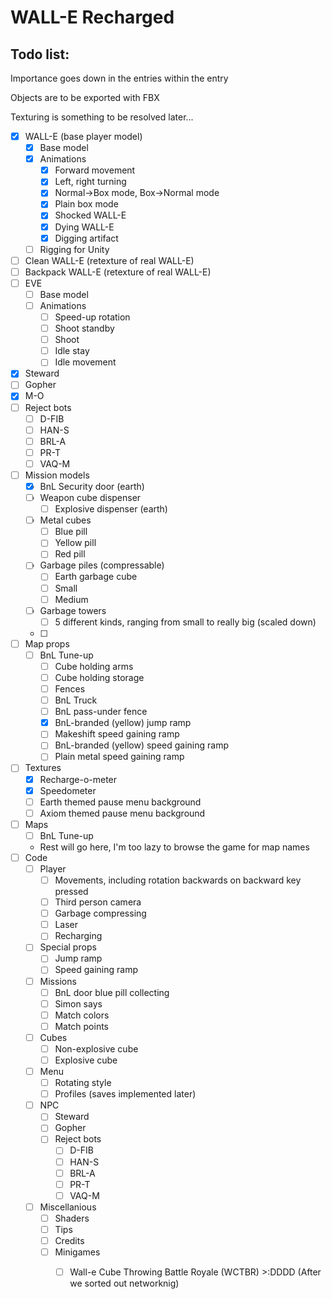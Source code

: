 # WALL-E Recharged

## Todo list:

Importance goes down in the entries within the entry 

Objects are to be exported with FBX

Texturing is something to be resolved later...

- [X] WALL-E (base player model)
  - [X] Base model
  - [X] Animations
	- [X] Forward movement
	- [X] Left, right turning 
	- [X] Normal->Box mode, Box->Normal mode
	- [X] Plain box mode
	- [X] Shocked WALL-E
	- [X] Dying WALL-E
	- [X] Digging artifact
  - [ ] Rigging for Unity
- [ ] Clean WALL-E (retexture of real WALL-E)
- [ ] Backpack WALL-E (retexture of real WALL-E)
- [ ] EVE
  - [ ] Base model
  - [ ] Animations 
    - [ ] Speed-up rotation
	- [ ] Shoot standby
	- [ ] Shoot
	- [ ] Idle stay
	- [ ] Idle movement	
- [X] Steward
- [ ] Gopher
- [X] M-O
- [ ] Reject bots
  - [ ] D-FIB
  - [ ] HAN-S
  - [ ] BRL-A
  - [ ] PR-T
  - [ ] VAQ-M
- [ ] Mission models
  - [X] BnL Security door (earth)
  - [ ] Weapon cube dispenser
    - [ ] Explosive dispenser (earth)
  - [ ] Metal cubes
    - [ ] Blue pill
	- [ ] Yellow pill
	- [ ] Red pill
  - [ ] Garbage piles (compressable)
    - [ ] Earth garbage cube
	- [ ] Small
	- [ ] Medium
  - [ ] Garbage towers
    - [ ] 5 different kinds, ranging from small to really big (scaled down)
  - [ ]
- [ ] Map props
  - [ ] BnL Tune-up
    - [ ] Cube holding arms
	- [ ] Cube holding storage
	- [ ] Fences
	- [ ] BnL Truck
	- [ ] BnL pass-under fence
	- [X] BnL-branded (yellow) jump ramp
	- [ ] Makeshift speed gaining ramp
	- [ ] BnL-branded (yellow) speed gaining ramp
	- [ ] Plain metal speed gaining ramp
- [ ] Textures
  - [X] Recharge-o-meter
  - [X] Speedometer
  - [ ] Earth themed pause menu background
  - [ ] Axiom themed pause menu background
- [ ] Maps
  - [ ] BnL Tune-up
  - Rest will go here, I'm too lazy to browse the game for map names
- [ ] Code
  - [ ] Player
    - [ ] Movements, including rotation backwards on backward key pressed
	- [ ] Third person camera
    - [ ] Garbage compressing
	- [ ] Laser
	- [ ] Recharging
  - [ ] Special props
    - [ ] Jump ramp
    - [ ] Speed gaining ramp
  - [ ] Missions
    - [ ] BnL door blue pill collecting
    - [ ] Simon says
    - [ ] Match colors
	- [ ] Match points
  - [ ] Cubes
    - [ ] Non-explosive cube
	- [ ] Explosive cube 
  - [ ] Menu
    - [ ] Rotating style
    - [ ] Profiles (saves implemented later)
  - [ ] NPC
    - [ ] Steward
	- [ ] Gopher
	- [ ] Reject bots
      - [ ] D-FIB
      - [ ] HAN-S
      - [ ] BRL-A
      - [ ] PR-T
      - [ ] VAQ-M
  - [ ] Miscellanious
    - [ ] Shaders
	- [ ] Tips
	- [ ] Credits
	- [ ] Minigames
	  - [ ] Wall-e Cube Throwing Battle Royale (WCTBR) >:DDDD (After we sorted out networknig)
	
